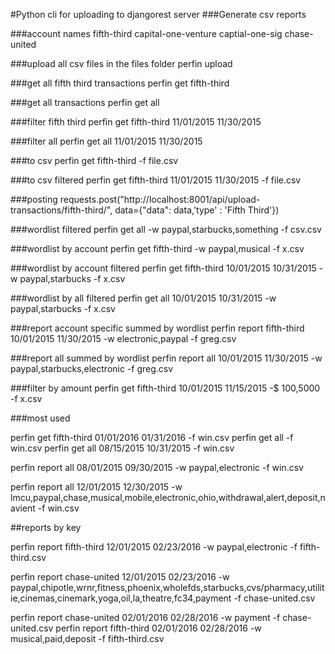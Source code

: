 #Python cli for uploading to djangorest server
###Generate csv reports

###account names
fifth-third
capital-one-venture
captial-one-sig
chase-united

###upload all csv files in the files folder
perfin upload 

###get all fifth third transactions
perfin get fifth-third

###get all transactions
perfin get all

###filter fifth third
perfin get fifth-third 11/01/2015 11/30/2015

###filter all
perfin get all 11/01/2015 11/30/2015

###to csv
perfin get fifth-third -f file.csv

###to csv filtered
perfin get fifth-third 11/01/2015 11/30/2015 -f file.csv

###posting
requests.post("http://localhost:8001/api/upload-transactions/fifth-third/", data={"data": data,'type' : 'Fifth Third'})

###wordlist filtered
perfin get all -w paypal,starbucks,something -f csv.csv

###wordlist by account
perfin get fifth-third -w paypal,musical -f x.csv

###wordlist by account filtered
perfin get fifth-third 10/01/2015 10/31/2015  -w paypal,starbucks -f x.csv

###wordlist by all filtered
perfin get all 10/01/2015 10/31/2015  -w paypal,starbucks -f x.csv

###report account specific summed by wordlist
perfin report fifth-third 10/01/2015 11/30/2015 -w electronic,paypal -f greg.csv

###report all summed by wordlist 
perfin report all 10/01/2015 11/30/2015 -w paypal,starbucks,electronic -f greg.csv

###filter by amount
perfin get fifth-third 10/01/2015 11/15/2015 -$ 100,5000 -f x.csv

###most used

perfin get fifth-third 01/01/2016 01/31/2016 -f win.csv
perfin get all -f win.csv
perfin get all 08/15/2015 10/31/2015 -f win.csv

perfin report all 08/01/2015 09/30/2015 -w paypal,electronic -f win.csv

perfin report all 12/01/2015 12/30/2015 -w lmcu,paypal,chase,musical,mobile,electronic,ohio,withdrawal,alert,deposit,navient -f win.csv



##reports by key

perfin report fifth-third 12/01/2015 02/23/2016 -w paypal,electronic -f fifth-third.csv

perfin report chase-united 12/01/2015 02/23/2016 -w paypal,chipotle,wrnr,fitness,phoenix,wholefds,starbucks,cvs/pharmacy,utilitie,cinemas,cinemark,yoga,oil,la,theatre,fc34,payment -f chase-united.csv

perfin report chase-united 02/01/2016 02/28/2016 -w payment -f chase-united.csv
perfin report fifth-third 02/01/2016 02/28/2016 -w musical,paid,deposit -f fifth-third.csv



